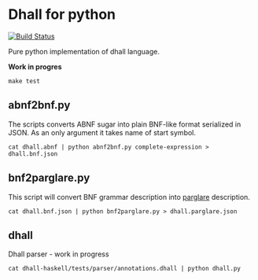 Dhall for python
================

[![Build Status](https://travis-ci.com/SupraSummus/dhall-python.svg?branch=master)](https://travis-ci.com/SupraSummus/dhall-python)

Pure python implementation of dhall language.

**Work in progres**

    make test


abnf2bnf.py
-----------

The scripts converts ABNF sugar into plain BNF-like format serialized in JSON. As an only argument it takes name of start symbol.

    cat dhall.abnf | python abnf2bnf.py complete-expression > dhall.bnf.json

bnf2parglare.py
----------------

This script will convert BNF grammar description into [parglare](https://github.com/igordejanovic/parglare) description.

    cat dhall.bnf.json | python bnf2parglare.py > dhall.parglare.json

dhall
-----

Dhall parser - work in progress

    cat dhall-haskell/tests/parser/annotations.dhall | python dhall.py
